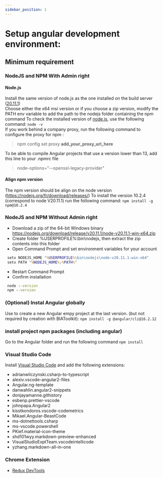 ```yaml
---
sidebar_position: 1
---
```


# Setup angular development environment:

## Minimum requirement

### NodeJS and NPM With Admin right
#### Node.js
Install the same version of node.js as the one installed on the build server ([20.11.1](https://nodejs.org/download/release/v20.11.1/))   
Choose either the x64 msi version or if you choose a zip version, modify the PATH env variable to add the path to the nodejs folder containing the npm command
To check the installed version of [node.js](https://nodejs.org/en/download/releases/), use the following command: `node -v`   
If you work behind a company proxy, run the following command to configure the proxy for npm : 
> npm config set proxy **add_your_proxy_url_here**

To be able to compile Angular projects that use a version lower than 13, add this line to your .npmrc file
> node-options="--openssl-legacy-provider"
#### Align npm version
The npm version should be align on the node version (https://nodejs.org/fr/download/releases/)
To install the version 10.2.4 (correspond to node V20.11.1) run the following command:
```npm install -g npm@10.2.4```

### NodeJS and NPM Without Admin right
* Download a zip of the 64-bit Windows binary https://nodejs.org/download/release/v20.11.1/node-v20.11.1-win-x64.zip
* Create folder %USERPROFILE%\bin\nodejs, then extract the zip contents into this folder
* Open Command Prompt and set environment variables for your account
```cmd
 setx NODEJS_HOME "%USERPROFILE%\bin\nodejs\node-v20.11.1-win-x64"
 setx PATH "%NODEJS_HOME%;%PATH%"
```
* Restart Command Prompt
* Confirm installation
```cmd
 node --version
 npm --version
```

### (Optional) Instal Angular globally
Use to create a new Angular empy project at the last version. (but not required by creation with BIAToolkit):
```npm install -g @angular/cli@16.2.12```

### install project npm packages (including angular)
Go to the Angular folder and run the following command  `npm install`   

### Visual Studio Code
Install [Visual Studio Code](https://code.visualstudio.com/Download) and add the following extensions:
* adrianwilczynski.csharp-to-typescript
* alexiv.vscode-angular2-files
* Angular.ng-template
* danwahlin.angular2-snippets
* donjayamanne.githistory
* esbenp.prettier-vscode
* johnpapa.Angular2
* kisstkondoros.vscode-codemetrics
* Mikael.Angular-BeastCode
* ms-dotnettools.csharp
* ms-vscode.powershell
* PKief.material-icon-theme
* shd101wyy.markdown-preview-enhanced
* VisualStudioExptTeam.vscodeintellicode
* yzhang.markdown-all-in-one

### Chrome Extension
* [Redux DevTools](https://github.com/reduxjs/redux-devtools/)